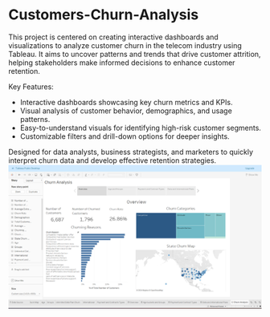 # Customers-Churn-Analysis
This project is centered on creating interactive dashboards and visualizations to analyze customer churn in the telecom industry using Tableau. It aims to uncover patterns and trends that drive customer attrition, helping stakeholders make informed decisions to enhance customer retention.

Key Features:

- Interactive dashboards showcasing key churn metrics and KPIs.
- Visual analysis of customer behavior, demographics, and usage patterns.
- Easy-to-understand visuals for identifying high-risk customer segments.
- Customizable filters and drill-down options for deeper insights.

Designed for data analysts, business strategists, and marketers to quickly interpret churn data and develop effective retention strategies.
![Customers-Churn-Analysis](Churn-Analysis.png)

